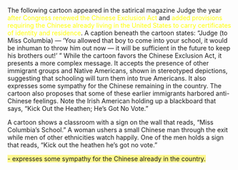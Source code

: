 The following cartoon appeared in the satirical magazine Judge the year <font color="#ffff00">after Congress renewed the Chinese Exclusion Act</font> and <font color="#ffff00">added provisions requiring the Chinese already living in the United States to carry certificates of identity and residence</font>. A caption beneath the cartoon states: “Judge (to Miss Columbia) — ‘You allowed that boy to come into your school, it would be inhuman to throw him out now — it will be sufficient in the future to keep his brothers out!’ ” While the cartoon favors the Chinese Exclusion Act, it presents a more complex message. It accepts the presence of other immigrant groups and Native Americans, shown in stereotyped depictions, suggesting that schooling will turn them into true Americans. It also expresses some sympathy for the Chinese remaining in the country. The cartoon also proposes that some of these earlier immigrants harbored anti-Chinese feelings. Note the Irish American holding up a blackboard that says, “Kick Out the Heathen; He’s Got No Vote.”

A cartoon shows a classroom with a sign on the wall that reads, “Miss Columbia’s School.” A woman ushers a small Chinese man through the exit while men of other ethnicities watch happily. One of the men holds a sign that reads, “Kick out the heathen he’s got no vote.”

<span style="background:#fff88f">- expresses some sympathy for the Chinese already in the country.</span>